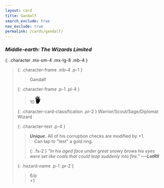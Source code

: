```yaml
---
layout: card
title: Gandalf
search_exclude: true
nav_exclude: true
permalink: /cards/gandalf/
---
```


### _Middle-earth: The Wizards Limited_

{: .character .mx-sm-4 .mx-lg-8 .mb-4 }
> {: .character-frame .mb-4 .p-1 }
> > <div class="card-mp"></div>
> > <div class="character-card-name">Gandalf</div>
> 
> {: .character-frame .p-1 .pl-4 }
> > 10![](/assets/images/di.svg)
> 
> {: .character-card-classification .pr-2 }
> Warrior/Scout/Sage/Diplomat Wizard
> 
> {: .character-text .p-4 }
> > _**Unique.**_ All of his corruption checks are modified by +1.<br>&emsp;Can tap to "test" a gold ring.
> > 
> > {: .fs-2 }
> > _"In his aged face under great snowy brows his eyes were set like coals that could leap suddenly into fire." **---LotRII**_ 
> 
> {: .hazard-name .p-1 .pr-2 }
> > <div class="card-shield">6/p</div>
> > <div class="card-corruption">+1</div>
